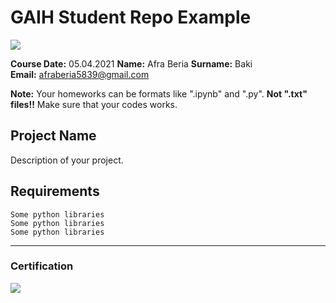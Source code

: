 # GAIH Student Repo Example
![](img/newlogo.png)

**Course Date:** 05.04.2021
**Name:** Afra Beria 
**Surname:** Baki  
**Email:** afraberia5839@gmail.com

**Note:** Your homeworks can be formats like ".ipynb" and ".py". **Not ".txt" files!!** Make sure that your codes works.  

## Project Name
Description of your project.

## Requirements
```
Some python libraries
Some python libraries
Some python libraries
```
---

### Certification
![](img/TopLearnerCertificate.png)

